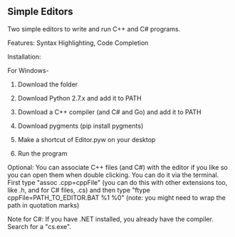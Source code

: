 ## Simple Editors
Two simple editors to write and run C++ and C# programs.

Features: Syntax Highlighting, Code Completion

Installation:

For Windows-

1. Download the folder

2. Download Python 2.7.x and add it to PATH

3. Download a C++ compiler (and C# and Go) and add it to PATH

4. Download pygments (pip install pygments)

5. Make a shortcut of Editor.pyw on your desktop

6. Run the program

Optional: You can associate C++ files (and C#) with the editor if you like so you can open them when double clicking. You can do it via the terminal. First type "assoc .cpp=cppFile" (you can do this with other extensions too, like .h, and for C# files, .cs) and then type "ftype cppFile=PATH_TO_EDITOR.BAT %1 %0" (note: you might need to wrap the path in quotation marks)

Note for C#: If you have .NET installed, you already have the compiler. Search for a "cs.exe".

